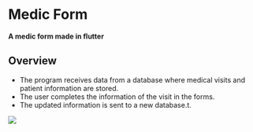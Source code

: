 # Medic Form

**A medic form made in flutter**

## Overview
- The program receives data from a database where medical visits and patient information are stored.  
- The user completes the information of the visit in the forms.
- The updated information is sent to a new database.t.  


![](https://github.com/Andalm94/Flutter-MedicalForm/assets/80630397/4b2a7d02-6317-464a-ad01-d02849b57a37)
